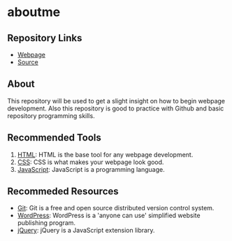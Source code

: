 # aboutme 

## Repository Links

- [Webpage](https://s521066.github.io/aboutme/)
- [Source](https://github.com/s521066/aboutme/)

## About

This repository will be used to get a slight insight on how to begin webpage development. 
Also this repository is good to practice with Github and basic repository programming skills.

## Recommended Tools

1. [HTML](https://www.w3schools.com/html/ "w3school HTML Tutorial"): HTML is the base tool for any webpage development.
1. [CSS](https://www.w3schools.com/html/html_css.asp/ "w3school CSS"): CSS is what makes your webpage look good.
1. [JavaScript](https://www.w3schools.com/js/ "w3school JavaScript"): JavaScript is a programming language.  

## Recommeded Resources

- [Git](https://git-scm.com/ "Git - homepage"): Git is a free and open source distributed version control system.
- [WordPress](https://wordpress.com/ "WordPress - homepage"): WordPress is a 'anyone can use' simplified website publishing program.
- [jQuery](https://jquery.com/ "jQuery - homepage"): jQuery is a JavaScript extension library.
